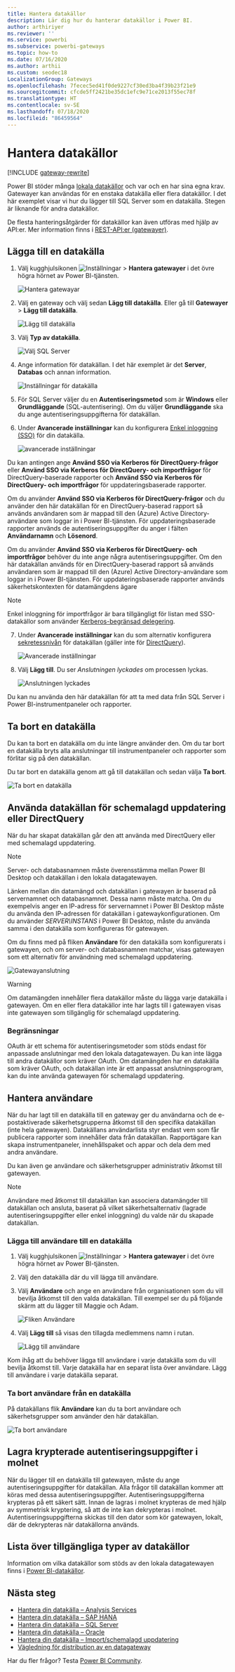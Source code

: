 ```yaml
---
title: Hantera datakällor
description: Lär dig hur du hanterar datakällor i Power BI.
author: arthiriyer
ms.reviewer: ''
ms.service: powerbi
ms.subservice: powerbi-gateways
ms.topic: how-to
ms.date: 07/16/2020
ms.author: arthii
ms.custom: seodec18
LocalizationGroup: Gateways
ms.openlocfilehash: 7fecec5ed41f0de9227cf30ed3ba4f39b23f21e9
ms.sourcegitcommit: cfcde5ff2421be35dc1efc9e71ce2013f55ec78f
ms.translationtype: HT
ms.contentlocale: sv-SE
ms.lasthandoff: 07/18/2020
ms.locfileid: "86459564"
---
```

# <a name="manage-data-sources"></a>Hantera datakällor

[!INCLUDE [gateway-rewrite](../includes/gateway-rewrite.md)]

Power BI stöder många [lokala datakällor](power-bi-data-sources.md) och var och en har sina egna krav. Gatewayer kan användas för en enstaka datakälla eller flera datakällor. I det här exemplet visar vi hur du lägger till SQL Server som en datakälla. Stegen är liknande för andra datakällor.

De flesta hanteringsåtgärder för datakällor kan även utföras med hjälp av API:er. Mer information finns i [REST-API:er (gatewayer)](/rest/api/power-bi/gateways).

## <a name="add-a-data-source"></a>Lägga till en datakälla

1. Välj kugghjulsikonen ![Inställningar](media/service-gateway-data-sources/icon-gear.png) > **Hantera gatewayer** i det övre högra hörnet av Power BI-tjänsten.

    ![Hantera gatewayar](media/service-gateway-data-sources/manage-gateways.png)

2. Välj en gateway och välj sedan **Lägg till datakälla**. Eller gå till **Gatewayer** > **Lägg till datakälla**.

    ![Lägg till datakälla](media/service-gateway-data-sources/add-data-source.png)

3. Välj **Typ av datakälla**.

    ![Välj SQL Server](media/service-gateway-data-sources/select-sql-server.png)

4. Ange information för datakällan. I det här exemplet är det **Server**, **Databas** och annan information. 

    ![Inställningar för datakälla](media/service-gateway-data-sources/data-source-settings.png)

5. För SQL Server väljer du en **Autentiseringsmetod** som är **Windows** eller **Grundläggande** (SQL-autentisering). Om du väljer **Grundläggande** ska du ange autentiseringsuppgifterna för datakällan.

6. Under **Avancerade inställningar** kan du konfigurera [Enkel inloggning (SSO)](service-gateway-sso-overview.md) för din datakälla. 

    ![avancerade inställningar](media/service-gateway-data-sources/advanced-settings-02.png)

Du kan antingen ange **Använd SSO via Kerberos för DirectQuery-frågor** eller **Använd SSO via Kerberos för DirectQuery- och importfrågor** för DirectQuery-baserade rapporter och **Använd SSO via Kerberos för DirectQuery- och importfrågor** för uppdateringsbaserade rapporter.

Om du använder **Använd SSO via Kerberos för DirectQuery-frågor** och du använder den här datakällan för en DirectQuery-baserad rapport så används användaren som är mappad till den (Azure) Active Directory-användare som loggar in i Power BI-tjänsten. För uppdateringsbaserade rapporter används de autentiseringsuppgifter du anger i fälten **Användarnamn** och **Lösenord**.

Om du använder **Använd SSO via Kerberos för DirectQuery- och importfrågor** behöver du inte ange några autentiseringsuppgifter. Om den här datakällan används för en DirectQuery-baserad rapport så används användaren som är mappad till den (Azure) Active Directory-användare som loggar in i Power BI-tjänsten.  För uppdateringsbaserade rapporter används säkerhetskontexten för datamängdens ägare

> [!NOTE]
>Enkel inloggning för importfrågor är bara tillgängligt för listan med SSO-datakällor som använder [Kerberos-begränsad delegering](service-gateway-sso-kerberos.md).

7. Under **Avancerade inställningar** kan du som alternativ konfigurera [sekretessnivån](https://support.office.com/article/Privacy-levels-Power-Query-CC3EDE4D-359E-4B28-BC72-9BEE7900B540) för datakällan (gäller inte för [DirectQuery](desktop-directquery-about.md)).

    ![Avancerade inställningar](media/service-gateway-data-sources/advanced-settings.png)

8. Välj **Lägg till**. Du ser *Anslutningen lyckades* om processen lyckas.

    ![Anslutningen lyckades](media/service-gateway-data-sources/connection-successful.png)

Du kan nu använda den här datakällan för att ta med data från SQL Server i Power BI-instrumentpaneler och rapporter.

## <a name="remove-a-data-source"></a>Ta bort en datakälla

Du kan ta bort en datakälla om du inte längre använder den. Om du tar bort en datakälla bryts alla anslutningar till instrumentpaneler och rapporter som förlitar sig på den datakällan.

Du tar bort en datakälla genom att gå till datakällan och sedan välja **Ta bort**.

![Ta bort en datakälla](media/service-gateway-data-sources/remove-data-source.png)

## <a name="use-the-data-source-for-scheduled-refresh-or-directquery"></a>Använda datakällan för schemalagd uppdatering eller DirectQuery

När du har skapat datakällan går den att använda med DirectQuery eller med schemalagd uppdatering.

> [!NOTE]
>Server- och databasnamnen måste överensstämma mellan Power BI Desktop och datakällan i den lokala datagatewayen.

Länken mellan din datamängd och datakällan i gatewayen är baserad på servernamnet och databasnamnet. Dessa namn måste matcha. Om du exempelvis anger en IP-adress för servernamnet i Power BI Desktop måste du använda den IP-adressen för datakällan i gatewaykonfigurationen. Om du använder *SERVER\INSTANS* i Power BI Desktop, måste du använda samma i den datakälla som konfigureras för gatewayen.

Om du finns med på fliken **Användare** för den datakälla som konfigurerats i gatewayen, och om server- och databasnamnen matchar, visas gatewayen som ett alternativ för användning med schemalagd uppdatering.

![Gatewayanslutning](media/service-gateway-data-sources/gateway-connection.png)

> [!WARNING]
> Om datamängden innehåller flera datakällor måste du lägga varje datakälla i gatewayen. Om en eller flera datakällor inte har lagts till i gatewayen visas inte gatewayen som tillgänglig för schemalagd uppdatering.

### <a name="limitations"></a>Begränsningar

OAuth är ett schema för autentiseringsmetoder som stöds endast för anpassade anslutningar med den lokala datagatewayen. Du kan inte lägga till andra datakällor som kräver OAuth. Om datamängden har en datakälla som kräver OAuth, och datakällan inte är ett anpassat anslutningsprogram, kan du inte använda gatewayen för schemalagd uppdatering.

## <a name="manage-users"></a>Hantera användare

När du har lagt till en datakälla till en gateway ger du användarna och de e-postaktiverade säkerhetsgrupperna åtkomst till den specifika datakällan (inte hela gatewayen). Datakällans användarlista styr endast vem som får publicera rapporter som innehåller data från datakällan. Rapportägare kan skapa instrumentpaneler, innehållspaket och appar och dela dem med andra användare.

Du kan även ge användare och säkerhetsgrupper administrativ åtkomst till gatewayen.

> [!NOTE]
> Användare med åtkomst till datakällan kan associera datamängder till datakällan och ansluta, baserat på vilket säkerhetsalternativ (lagrade autentiseringsuppgifter eller enkel inloggning) du valde när du skapade datakällan.

### <a name="add-users-to-a-data-source"></a>Lägga till användare till en datakälla

1. Välj kugghjulsikonen ![Inställningar](media/service-gateway-data-sources/icon-gear.png) > **Hantera gatewayer** i det övre högra hörnet av Power BI-tjänsten.

2. Välj den datakälla där du vill lägga till användare.

3. Välj **Användare** och ange en användare från organisationen som du vill bevilja åtkomst till den valda datakällan. Till exempel ser du på följande skärm att du lägger till Maggie och Adam.

    ![Fliken Användare](media/service-gateway-data-sources/users-tab.png)

4. Välj **Lägg till** så visas den tillagda medlemmens namn i rutan.

    ![Lägg till användare](media/service-gateway-data-sources/add-user.png)

Kom ihåg att du behöver lägga till användare i varje datakälla som du vill bevilja åtkomst till. Varje datakälla har en separat lista över användare. Lägg till användare i varje datakälla separat.

### <a name="remove-users-from-a-data-source"></a>Ta bort användare från en datakälla

På datakällans flik **Användare** kan du ta bort användare och säkerhetsgrupper som använder den här datakällan.

![Ta bort användare](media/service-gateway-data-sources/remove-user.png)

## <a name="store-encrypted-credentials-in-the-cloud"></a>Lagra krypterade autentiseringsuppgifter i molnet

När du lägger till en datakälla till gatewayen, måste du ange autentiseringsuppgifter för datakällan. Alla frågor till datakällan kommer att köras med dessa autentiseringsuppgifter. Autentiseringsuppgifterna krypteras på ett säkert sätt. Innan de lagras i molnet krypteras de med hjälp av symmetrisk kryptering, så att de inte kan dekrypteras i molnet. Autentiseringsuppgifterna skickas till den dator som kör gatewayen, lokalt, där de dekrypteras när datakällorna används.

## <a name="list-of-available-data-source-types"></a>Lista över tillgängliga typer av datakällor

Information om vilka datakällor som stöds av den lokala datagatewayen finns i [Power BI-datakällor](power-bi-data-sources.md).

## <a name="next-steps"></a>Nästa steg

* [Hantera din datakälla – Analysis Services](service-gateway-enterprise-manage-ssas.md)
* [Hantera din datakälla – SAP HANA](service-gateway-enterprise-manage-sap.md)
* [Hantera din datakälla – SQL Server](service-gateway-enterprise-manage-sql.md)
* [Hantera din datakälla – Oracle](service-gateway-onprem-manage-oracle.md)
* [Hantera din datakälla – Import/schemalagd uppdatering](service-gateway-enterprise-manage-scheduled-refresh.md)
* [Vägledning för distribution av en datagateway](service-gateway-deployment-guidance.md)

Har du fler frågor? Testa [Power BI Community](https://community.powerbi.com/).
